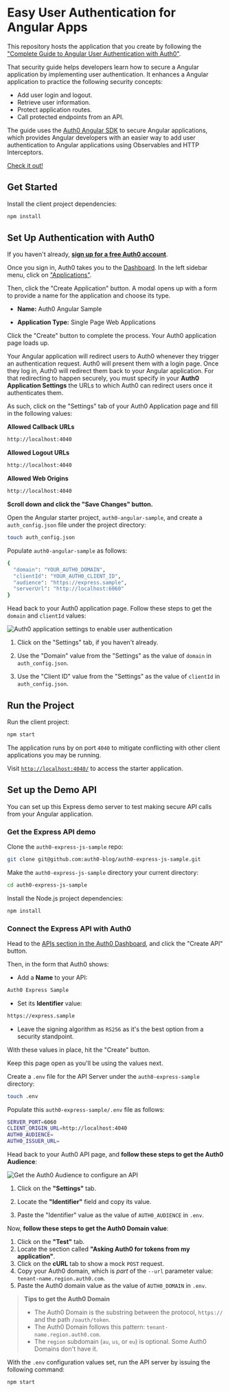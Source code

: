 # Easy User Authentication for Angular Apps

This repository hosts the application that you create by following the ["Complete Guide to Angular User Authentication with Auth0"](https://auth0.com/blog/complete-guide-to-angular-user-authentication/).

That security guide helps developers learn how to secure a Angular application by implementing user authentication. It enhances a Angular application to practice the following security concepts:

- Add user login and logout.
- Retrieve user information.
- Protect application routes.
- Call protected endpoints from an API.

The guide uses the [Auth0 Angular SDK](https://github.com/auth0/auth0-angular) to secure Angular applications, which provides Angular developers with an easier way to add user authentication to Angular applications using Observables and HTTP Interceptors.

[Check it out!](https://auth0.com/blog/complete-guide-to-angular-user-authentication/)

## Get Started

Install the client project dependencies:

```bash
npm install
```

## Set Up Authentication with Auth0

If you haven't already, <a href="https://auth0.com/signup" data-amp-replace="CLIENT_ID" data-amp-addparams="anonId=CLIENT_ID(cid-scope-cookie-fallback-name)">**sign up for a free Auth0 account**</a>.

Once you sign in, Auth0 takes you to the [Dashboard](https://manage.auth0.com/). In the left sidebar menu, click on ["Applications"](https://manage.auth0.com/#/applications).

Then, click the "Create Application" button. A modal opens up with a form to provide a name for the application and choose its type.

- **Name:** Auth0 Angular Sample

- **Application Type:** Single Page Web Applications

Click the "Create" button to complete the process. Your Auth0 application page loads up.

Your Angular application will redirect users to Auth0 whenever they trigger an authentication request. Auth0 will present them with a login page. Once they log in, Auth0 will redirect them back to your Angular application. For that redirecting to happen securely, you must specify in your **Auth0 Application Settings** the URLs to which Auth0 can redirect users once it authenticates them.

As such, click on the "Settings" tab of your Auth0 Application page and fill in the following values:


**Allowed Callback URLs**

```bash
http://localhost:4040
```

**Allowed Logout URLs**

```bash
http://localhost:4040
```

**Allowed Web Origins**

```bash
http://localhost:4040
```

**Scroll down and click the "Save Changes" button.**

Open the Angular starter project, `auth0-angular-sample`, and create a `auth_config.json` file under the project directory:

```bash
touch auth_config.json
```

Populate `auth0-angular-sample` as follows:

```bash
{
  "domain": "YOUR_AUTH0_DOMAIN",
  "clientId": "YOUR_AUTH0_CLIENT_ID",
  "audience": "https://express.sample",
  "serverUrl": "http://localhost:6060"
}
```

Head back to your Auth0 application page. Follow these steps to get the `domain` and `clientId` values:

![Auth0 application settings to enable user authentication](https://cdn.auth0.com/blog/complete-guide-to-user-authentication/auth0-application-settings.png)

1. Click on the "Settings" tab, if you haven't already.

2. Use the "Domain" value from the "Settings" as the value of `domain` in `auth_config.json`.

3. Use the "Client ID" value from the "Settings" as the value of `clientId` in `auth_config.json`.

## Run the Project

Run the client project:

```bash
npm start
```

The application runs by on port `4040` to mitigate conflicting with other client applications you may be running.

Visit [`http://localhost:4040/`](http://localhost:4040/) to access the starter application.

## Set up the Demo API

You can set up this Express demo server to test making secure API calls from your Angular application.

### Get the Express API demo

Clone the `auth0-express-js-sample` repo:

```bash
git clone git@github.com:auth0-blog/auth0-express-js-sample.git
```

Make the `auth0-express-js-sample` directory your current directory:

```bash
cd auth0-express-js-sample
```

Install the Node.js project dependencies:

```bash
npm install
```

### Connect the Express API with Auth0

Head to the [APIs section in the Auth0 Dashboard](https://manage.auth0.com/#/apis), and click the "Create API" button.

Then, in the form that Auth0 shows:
 
- Add a **Name** to your API:

```bash
Auth0 Express Sample
```

- Set its **Identifier** value:

```bash
https://express.sample
```

- Leave the signing algorithm as `RS256` as it's the best option from a security standpoint.

With these values in place, hit the "Create" button.

Keep this page open as you'll be using the values next.

Create a `.env` file for the API Server under the `auth0-express-sample` directory:

```bash
touch .env
```

Populate this `auth0-express-sample/.env` file as follows:

```bash
SERVER_PORT=6060
CLIENT_ORIGIN_URL=http://localhost:4040
AUTH0_AUDIENCE=
AUTH0_ISSUER_URL=
```

Head back to your Auth0 API page, and **follow these steps to get the Auth0 Audience**:

![Get the Auth0 Audience to configure an API](https://cdn.auth0.com/blog/complete-guide-to-user-authentication/get-the-auth0-audience.png)

1. Click on the **"Settings"** tab.

2. Locate the **"Identifier"** field and copy its value.

3. Paste the "Identifier" value as the value of `AUTH0_AUDIENCE` in `.env`.

Now, **follow these steps to get the Auth0 Domain value**:

1. Click on the **"Test"** tab.
2. Locate the section called **"Asking Auth0 for tokens from my application"**.
3. Click on the **cURL** tab to show a mock `POST` request.
4. Copy your Auth0 domain, which is _part_ of the `--url` parameter value: `tenant-name.region.auth0.com`.
5. Paste the Auth0 domain value as the value of `AUTH0_DOMAIN` in `.env`.

> **Tips to get the Auth0 Domain**
> - The Auth0 Domain is the substring between the protocol, `https://` and the path `/oauth/token`.
> - The Auth0 Domain follows this pattern: `tenant-name.region.auth0.com`.
> - The `region` subdomain (`au`, `us`, or `eu`) is optional. Some Auth0 Domains don't have it.

With the `.env` configuration values set, run the API server by issuing the following command:

```bash
npm start
```
